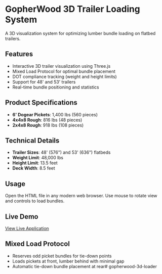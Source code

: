 # GopherWood 3D Trailer Loading System

A 3D visualization system for optimizing lumber bundle loading on flatbed trailers.

## Features
- Interactive 3D trailer visualization using Three.js
- Mixed Load Protocol for optimal bundle placement
- DOT compliance tracking (weight and height limits)
- Support for 48' and 53' trailers
- Real-time bundle positioning and statistics

## Product Specifications
- **6' Dogear Pickets**: 1,400 lbs (560 pieces)
- **4x4x8 Rough**: 816 lbs (48 pieces) 
- **2x4x8 Rough**: 918 lbs (108 pieces)

## Technical Details
- **Trailer Sizes**: 48' (576") and 53' (636") flatbeds
- **Weight Limit**: 48,000 lbs
- **Height Limit**: 13.5 feet
- **Deck Width**: 8.5 feet

## Usage
Open the HTML file in any modern web browser. Use mouse to rotate view and controls to load bundles.

## Live Demo
[View Live Application](https://johnrothgopherwood.github.io/gopherwood-3d-loader/gopherwood-3d-v7-final.html)

## Mixed Load Protocol
- Reserves odd picket bundles for tie-down points
- Loads pickets at front, lumber behind with minimal gap
- Automatic tie-down bundle placement at rear# gopherwood-3d-loader
